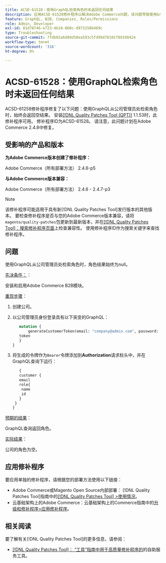 ```yaml
---
title: ACSD-61528：使用GraphQL检索角色时未返回任何结果
description: 应用ACSD-61528修补程序以解决Adobe Commerce问题，该问题导致使用GraphQL从公司管理员处检索角色时始终返回空结果。
feature: GraphQL, B2B, Companies, Roles/Permissions
role: Admin, Developer
exl-id: 81d78746-e723-4b18-860c-d973158b469c
type: Troubleshooting
source-git-commit: 7fdb02a6d89d50ea593c5fd99d78101f89198424
workflow-type: tm+mt
source-wordcount: '316'
ht-degree: 0%

---
```


# ACSD-61528：使用GraphQL检索角色时未返回任何结果

ACSD-61258修补程序修复了以下问题：使用GraphQL从公司管理员处检索角色时，始终会返回空结果。 安装[[!DNL Quality Patches Tool (QPT)]](/help/tools/quality-patches-tool/quality-patches-tool-to-self-serve-quality-patches.md) 1.1.53时，此修补程序可用。 修补程序ID为ACSD-61528。 请注意，此问题计划在Adobe Commerce 2.4.8中修复。

## 受影响的产品和版本

**为Adobe Commerce版本创建了修补程序：**

Adobe Commerce（所有部署方法） 2.4.6-p5

**与Adobe Commerce版本兼容：**

Adobe Commerce（所有部署方法） 2.4.6 - 2.4.7-p3

>[!NOTE]
>
>该修补程序可能适用于具有新[!DNL Quality Patches Tool]发行版本的其他版本。 要检查修补程序是否与您的Adobe Commerce版本兼容，请将`magento/quality-patches`包更新到最新版本，并在[[!DNL Quality Patches Tool]：搜索修补程序页面](https://experienceleague.adobe.com/tools/commerce-quality-patches/index.html)上检查兼容性。 使用修补程序ID作为搜索关键字来查找修补程序。

## 问题

使用GraphQL从公司管理员处检索角色时，角色结果始终为null。

<u>先决条件：</u>：

安装和启用Adobe Commerce B2B模块。

<u>重现步骤</u>：

1. 创建公司。
1. 以公司管理员身份登录具有以下突变的GraphQL：

   ```GraphQL
      mutation {
          generateCustomerToken(email: "company@admin.com", password: "PASSWORD") {
      token
      }
   }
   ```

1. 将生成的令牌作为`Bearer`令牌添加到&#x200B;**Authorization**&#x200B;请求标头中，并在GraphQL查询下运行：

   ```GraphQL
      {
      customer {
      email
      role{
       name
       id
      }
    }
   }
   ```

<u>预期的结果</u>：

GraphQL查询返回角色。

<u>实际结果</u>：

公司的角色为空。

## 应用修补程序

要应用单独的修补程序，请根据您的部署方法使用以下链接：

* Adobe Commerce或Magento Open Source内部部署： [!DNL Quality Patches Tool]指南中的[[!DNL Quality Patches Tool] >使用情况](/help/tools/quality-patches-tool/usage.md)。
* 云基础架构上的Adobe Commerce：云基础架构上的Commerce指南中的[升级和修补程序>应用修补程序](https://experienceleague.adobe.com/docs/commerce-cloud-service/user-guide/develop/upgrade/apply-patches.html)。

## 相关阅读

要了解有关[!DNL Quality Patches Tool]的更多信息，请参阅：

* [[!DNL Quality Patches Tool]： “工具”指南中用于高质量修补程序的](/help/tools/quality-patches-tool/quality-patches-tool-to-self-serve-quality-patches.md)的自助服务工具。
